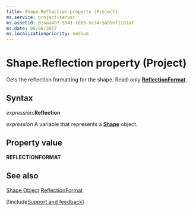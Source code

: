 ```yaml
---
title: Shape.Reflection property (Project)
ms.service: project-server
ms.assetid: 02aaa497-5941-fdb9-5c34-5a596f11d1af
ms.date: 06/08/2017
ms.localizationpriority: medium
---
```



# Shape.Reflection property (Project)
Gets the reflection formatting for the shape. Read-only **[ReflectionFormat](https://msdn.microsoft.com/library/office/ff863140%28v=office.15%29)**.

## Syntax

_expression_.**Reflection**

_expression_ A variable that represents a **[Shape](Project.Shape.md)** object.


## Property value

 **REFLECTIONFORMAT**


## See also


[Shape Object](Project.shape.md)
[ReflectionFormat](https://msdn.microsoft.com/library/office/ff863140%28v=office.15%29)

[!include[Support and feedback](~/includes/feedback-boilerplate.md)]